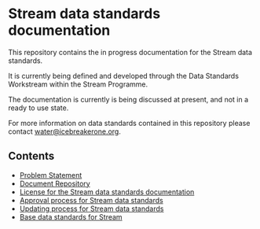 # Stream data standards documentation

This repository contains the in progress documentation for the Stream data standards.

It is currently being defined and developed through the Data Standards Workstream within the Stream Programme.

The documentation is currently is being discussed at present, and not in a ready to use state.

For more information on data standards contained in this repository please contact [water@icebreakerone.org](mailto:water@icebreakerone.org).

## Contents

* [Problem Statement](problem-statement.md)
* [Document Repository](document-repository.md)
* [License for the Stream data standards documentation](license.md)
* [Approval process for Stream data standards](approval-process.md)
* [Updating process for Stream data standards](update-process.md)
* [Base data standards for Stream](base-standards-used-in-Stream.md)
